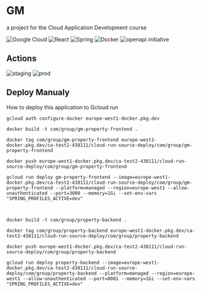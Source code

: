 # GM 
a project for the Cloud Application Development course


![Google Cloud](https://img.shields.io/badge/GoogleCloud-%234285F4.svg?style=for-the-badge&logo=google-cloud&logoColor=white)
![React](https://img.shields.io/badge/react-%2320232a.svg?style=for-the-badge&logo=react&logoColor=%2361DAFB)
![Spring](https://img.shields.io/badge/spring-%236DB33F.svg?style=for-the-badge&logo=spring&logoColor=white)
![Docker](https://img.shields.io/badge/docker-%230db7ed.svg?style=for-the-badge&logo=docker&logoColor=white)
![openapi initiative](https://img.shields.io/badge/openapiinitiative-%23000000.svg?style=for-the-badge&logo=openapiinitiative&logoColor=white)

## Actions
![staging](https://github.com/Manz2/GM/actions/workflows/dev.yml/badge.svg)
![prod](https://github.com/Manz2/GM/actions/workflows/prod.yml/badge.svg)

## Deploy Manualy
How to deploy this application to Gcloud run
```
gcloud auth configure-docker europe-west1-docker.pkg.dev

docker build -t com/group/gm-property-frontend .

docker tag com/group/gm-property-frontend europe-west1-docker.pkg.dev/ca-test2-438111/cloud-run-source-deploy/com/group/gm-property-frontend

docker push europe-west1-docker.pkg.dev/ca-test2-438111/cloud-run-source-deploy/com/group/gm-property-frontend

gcloud run deploy gm-property-frontend --image=europe-west1-docker.pkg.dev/ca-test2-438111/cloud-run-source-deploy/com/group/gm-property-frontend --platform=managed --region=europe-west1 --allow-unauthenticated --port=3000 --memory=1Gi --set-env-vars "SPRING_PROFILES_ACTIVE=dev"



docker build -t com/group/property-backend .

docker tag com/group/property-backend europe-west1-docker.pkg.dev/ca-test2-438111/cloud-run-source-deploy/com/group/property-backend

docker push europe-west1-docker.pkg.dev/ca-test2-438111/cloud-run-source-deploy/com/group/property-backend

gcloud run deploy property-backend --image=europe-west1-docker.pkg.dev/ca-test2-438111/cloud-run-source-deploy/com/group/property-backend --platform=managed --region=europe-west1 --allow-unauthenticated --port=8081 --memory=1Gi --set-env-vars "SPRING_PROFILES_ACTIVE=dev"
```
